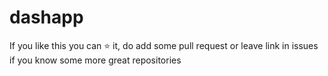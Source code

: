 # dashapp
If you like this you can ⭐ it, do add some pull request or leave link in issues if you know some more great repositories
